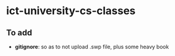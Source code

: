 # ict-university-cs-classes

## To add

- **gitignore**: so as to not upload .swp file, plus some heavy book
